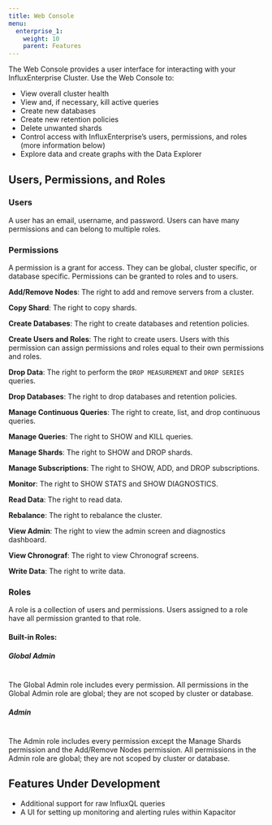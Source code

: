```yaml
---
title: Web Console
menu:
  enterprise_1:
    weight: 10
    parent: Features
---
```


The Web Console provides a user interface for interacting with your InfluxEnterprise Cluster. Use the Web Console to:

* View overall cluster health
* View and, if necessary, kill active queries
* Create new databases
* Create new retention policies
* Delete unwanted shards
* Control access with InfluxEnterprise’s users, permissions, and roles (more information below)
* Explore data and create graphs with the Data Explorer

## Users, Permissions, and Roles

### Users

A user has an email, username, and password. Users can have many permissions and can belong to multiple roles.

### Permissions

A permission is a grant for access. They can be global, cluster specific, or database specific. Permissions can be granted to roles and to users.

**Add/Remove Nodes**: The right to add and remove servers from a cluster.

**Copy Shard**: The right to copy shards.

**Create Databases**: The right to create databases and retention policies.

**Create Users and Roles**: The right to create users. Users with this permission can assign permissions and roles equal to their own permissions and roles.

**Drop Data**: The right to perform the `DROP MEASUREMENT` and `DROP SERIES` queries.

**Drop Databases**: The right to drop databases and retention policies.

**Manage Continuous Queries**: The right to create, list, and drop continuous queries.

**Manage Queries**: The right to SHOW and KILL queries.

**Manage Shards**: The right to SHOW and DROP shards.

**Manage Subscriptions**: The right to SHOW, ADD, and DROP subscriptions.

**Monitor**: The right to SHOW STATS and SHOW DIAGNOSTICS.

**Read Data**: The right to read data.

**Rebalance**: The right to rebalance the cluster.

**View Admin**: The right to view the admin screen and diagnostics dashboard.

**View Chronograf**: The right to view Chronograf screens.

**Write Data**: The right to write data.

### Roles

A role is a collection of users and permissions. Users assigned to a role have all permission granted to that role.

#### Built-in Roles:

##### Global Admin
<br>
The Global Admin role includes every permission. All permissions in the Global Admin role are global; they are not scoped by cluster or database.

##### Admin
<br>
The Admin role includes every permission except the Manage Shards permission and the Add/Remove Nodes permission. All permissions in the Admin role are global; they are not scoped by cluster or database.

## Features Under Development

* Additional support for raw InfluxQL queries
* A UI for setting up monitoring and alerting rules within Kapacitor
